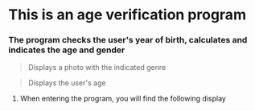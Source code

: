 <h1>This is an age verification program</h1>

<h3>The program checks the user's year of birth, calculates and indicates the age and gender</h3>

> Displays a photo with the indicated genre

> Displays the user's age

1. When entering the program, you will find the following display
